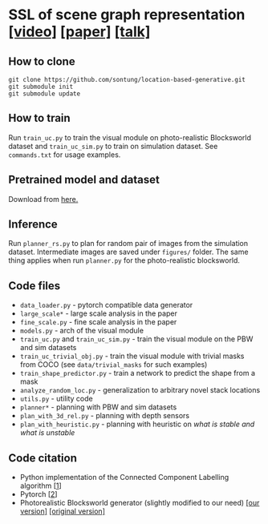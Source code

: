 # SSL of scene graph representation [[video]](https://youtu.be/JZ4FepUo6TY) [[paper]](https://drive.google.com/file/d/1Pe_5WDbMg9UsaPR5GWXJKut7E1c5Vgw-/view) [[talk]](https://youtu.be/pHGppsmcnx4)

## How to clone
````
git clone https://github.com/sontung/location-based-generative.git
git submodule init
git submodule update
````

## How to train
Run `train_uc.py` to train the visual module on photo-realistic Blocksworld dataset 
and `train_uc_sim.py` to train on simulation dataset. See 
`commands.txt` for usage examples.

## Pretrained model and dataset
Download from [here.](https://drive.google.com/drive/folders/1AoN8AmgMhqEvgHEJZ83iG25N-L4TJa1p?usp=sharing)

## Inference
Run `planner_rs.py` to plan for random pair of images from the simulation dataset.
 Intermediate
images are saved under `figures/` folder. The same thing applies
when run `planner.py` for the photo-realistic blocksworld. 

## Code files
- `data_loader.py` - pytorch compatible data generator
- `large_scale*` - large scale analysis in the paper
- `fine_scale.py` - fine scale analysis in the paper  
- `models.py` - arch of the visual module
- `train_uc.py` and `train_uc_sim.py` - train the visual module on the PBW and sim datasets
- `train_uc_trivial_obj.py` - train the visual module with trivial masks from COCO (see `data/trivial_masks` for such examples)
- `train_shape_predictor.py` - train a network to predict the shape from a mask
- `analyze_random_loc.py` - generalization to arbitrary novel stack locations
- `utils.py` - utility code
- `planner*` - planning with PBW and sim datasets  
- `plan_with_3d_rel.py` - planning with depth sensors
- `plan_with_heuristic.py` - planning with heuristic on *what is stable and what is unstable*

## Code citation
- Python implementation of the Connected Component Labelling algorithm [[1](https://github.com/jacklj/ccl)]
- Pytorch [[2](https://pytorch.org/)]
- Photorealistic Blocksworld generator (slightly modified to our need) [[our version]](https://github.com/sontung/photorealistic-blocksworld) [[original version]](https://github.com/IBM/photorealistic-blocksworld)
